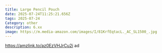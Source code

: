 ```yaml
---
title: Large Pencil Pouch
date: 2025-07-24T11:25:21.656Z
tags: 2025-07-24
Category: other
description: 6.xx
image: https://m.media-amazon.com/images/I/81KrfEqtacL._AC_SL1500_.jpg
---
```

https://amzlink.to/az0EzVHJrCu2i ad
